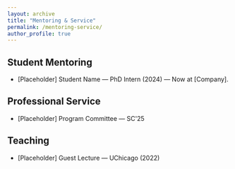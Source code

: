 ```yaml
---
layout: archive
title: "Mentoring & Service"
permalink: /mentoring-service/
author_profile: true
---
```


## Student Mentoring

- [Placeholder] Student Name — PhD Intern (2024) — Now at [Company].

## Professional Service

- [Placeholder] Program Committee — SC'25

## Teaching

- [Placeholder] Guest Lecture — UChicago (2022)
